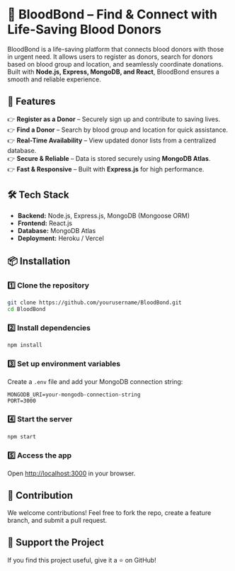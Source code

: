 # 🧨 BloodBond – Find & Connect with Life-Saving Blood Donors  

BloodBond is a life-saving platform that connects blood donors with those in urgent need. It allows users to register as donors, search for donors based on blood group and location, and seamlessly coordinate donations. Built with **Node.js, Express, MongoDB, and React**, BloodBond ensures a smooth and reliable experience.  

## 🚀 Features  
👉 **Register as a Donor** – Securely sign up and contribute to saving lives.  
👉 **Find a Donor** – Search by blood group and location for quick assistance.  
👉 **Real-Time Availability** – View updated donor lists from a centralized database.  
👉 **Secure & Reliable** – Data is stored securely using **MongoDB Atlas**.  
👉 **Fast & Responsive** – Built with **Express.js** for high performance.  

## 🛠️ Tech Stack  
- **Backend:** Node.js, Express.js, MongoDB (Mongoose ORM)  
- **Frontend:** React.js  
- **Database:** MongoDB Atlas  
- **Deployment:** Heroku / Vercel  

## 📦 Installation  

### 1️⃣ Clone the repository  
```sh
git clone https://github.com/yourusername/BloodBond.git
cd BloodBond
```

### 2️⃣ Install dependencies  
```sh
npm install
```

### 3️⃣ Set up environment variables  
Create a `.env` file and add your MongoDB connection string:  
```env
MONGODB_URI=your-mongodb-connection-string
PORT=3000
```

### 4️⃣ Start the server  
```sh
npm start
```

### 5️⃣ Access the app  
Open [http://localhost:3000](http://localhost:3000) in your browser.  

## 🎯 Contribution  
We welcome contributions! Feel free to fork the repo, create a feature branch, and submit a pull request.  

## 🌟 Support the Project  
If you find this project useful, give it a ⭐ on GitHub!  
